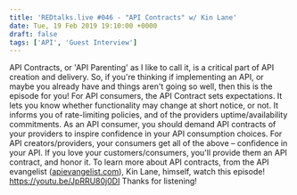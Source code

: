 ```yaml
---
title: 'REDtalks.live #046 - "API Contracts" w/ Kin Lane'
date: Tue, 19 Feb 2019 19:10:00 +0000
draft: false
tags: ['API', 'Guest Interview']
---
```


API Contracts, or 'API Parenting' as I like to call it, is a critical part of API creation and delivery. So, if you're thinking if implementing an API, or maybe you already have and things aren't going so well, then this is the episode for you! For API consumers, the API Contract sets expectations. It lets you know whether functionality may change at short notice, or not. It informs you of rate-limiting policies, and of the providers uptime/availability commitments. As an API consumer, you should demand API contracts of your providers to inspire confidence in your API consumption choices. For API creators/providers, your consumers get all of the above – confidence in your API. If you love your customers/consumers, you'll provide them an API contract, and honor it. To learn more about API contracts, from the API evangelist ([apievangelist.com](http://apievangelist.com/)), Kin Lane, himself, watch this episode! https://youtu.be/JpRRU80j0DI Thanks for listening!